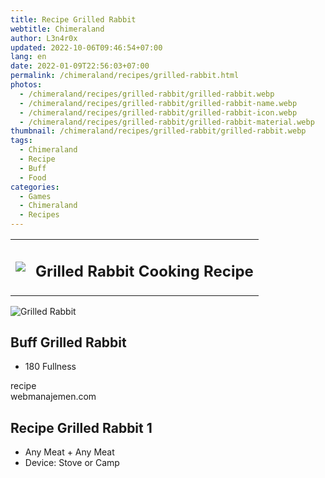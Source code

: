 ```yaml
---
title: Recipe Grilled Rabbit
webtitle: Chimeraland
author: L3n4r0x
updated: 2022-10-06T09:46:54+07:00
lang: en
date: 2022-01-09T22:56:03+07:00
permalink: /chimeraland/recipes/grilled-rabbit.html
photos:
  - /chimeraland/recipes/grilled-rabbit/grilled-rabbit.webp
  - /chimeraland/recipes/grilled-rabbit/grilled-rabbit-name.webp
  - /chimeraland/recipes/grilled-rabbit/grilled-rabbit-icon.webp
  - /chimeraland/recipes/grilled-rabbit/grilled-rabbit-material.webp
thumbnail: /chimeraland/recipes/grilled-rabbit/grilled-rabbit.webp
tags:
  - Chimeraland
  - Recipe
  - Buff
  - Food
categories:
  - Games
  - Chimeraland
  - Recipes
---
```


<section id="bootstrap-wrapper"><link rel="stylesheet" href="https://cdn.statically.io/gh/dimaslanjaka/Web-Manajemen/40ac3225/css/bootstrap-4.5-wrapper.css"/><div class="row mb-2"><div class="col-md-12 mb-2"><table class="table" id="post-info"><tbody><tr><td><img class="d-inline-block me-2" src="/chimeraland/recipes/grilled-rabbit/grilled-rabbit-icon.webp" width="auto" height="auto"/></td><td><h1 class="fs-5">Grilled Rabbit Cooking Recipe</h1></td></tr></tbody></table></div></div><div class="card mb-2"><div class="row g-0"><div class="col-sm-4 position-relative mb-2"><img src="/chimeraland/recipes/grilled-rabbit/grilled-rabbit-material.webp" class="card-img fit-cover w-100 h-100" alt="Grilled Rabbit" data-fancybox="true"/></div><div class="col-sm-8 mb-2"><div class="card-body"><h2 class="card-title fs-5">Buff Grilled Rabbit</h2><div class="card-text"><ul><li>180 Fullness</li></ul></div><span class="badge rounded-pill bg-dark">recipe</span></div><div class="card-footer text-end text-muted">webmanajemen.com</div></div></div></div><div class="row mb-2"><div class="col-12 col-lg-6 recipe-item mb-2"><div class="card"><div class="card-body"><h2 class="card-title fs-5">Recipe Grilled Rabbit 1</h2><div class="card-text"><ul><li>Any Meat<span> + </span>Any Meat</li><li>Device: Stove or Camp</li></ul></div></div></div></div></div></section>